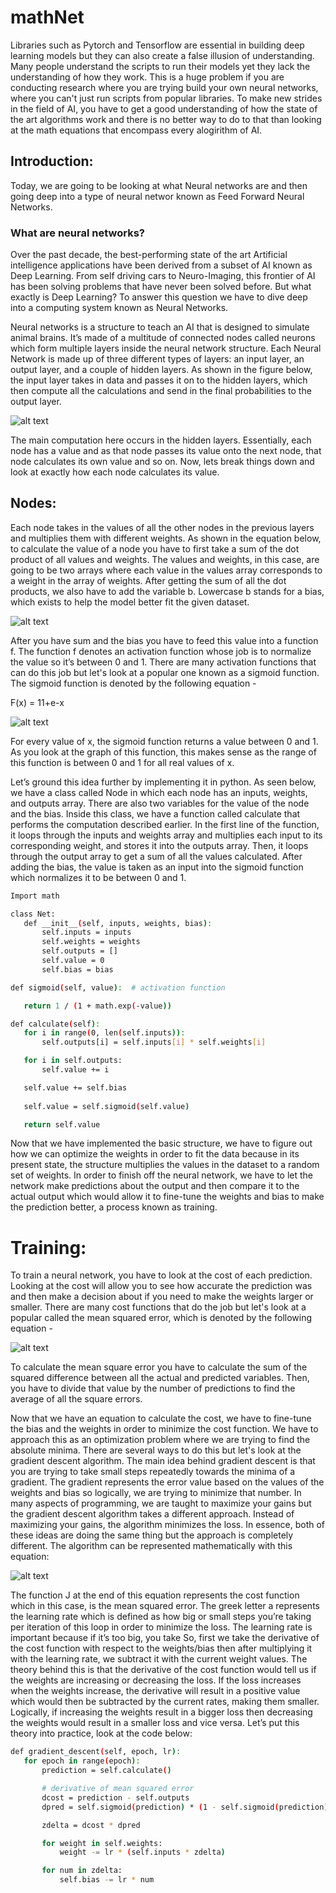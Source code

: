 # mathNet
Libraries such as Pytorch and Tensorflow are essential in building deep learning models but they can also create a false illusion of understanding. Many people understand the scripts to run their models yet they lack the understanding of how they work. This is a huge problem if you are conducting research where you are trying build your own neural networks, where you can't just run scripts from popular libraries. To make new strides in the field of AI, you have to get a good understanding of how the state of the art algorithms work and there is no better way to do to that than looking at the math equations that encompass every alogirithm of AI. 

## Introduction:
Today, we are going to be looking at what Neural networks are and then going deep into a type of neural networ known as Feed Forward Neural Networks. 

### What are neural networks?

Over the past decade, the best-performing state of the art Artificial intelligence applications have been derived from a subset of AI known as Deep Learning. From self driving cars to Neuro-Imaging, this frontier of AI has been solving problems that have never been solved before. But what exactly is Deep Learning? To answer this question we have to dive deep into a computing system known as Neural Networks.

Neural networks is a structure to teach an AI that is designed to simulate animal brains. It’s made of a multitude of connected nodes called neurons which form multiple layers inside the neural network structure. Each Neural Network is made up of three different types of layers: an input layer, an output layer, and a couple of hidden layers. As shown in the figure below, the input layer takes in data and passes it on to the hidden layers, which then compute all the calculations and send in the final probabilities to the output layer.

![alt text](https://miro.medium.com/max/1700/0*_SH7tsNDTkGXWtZb.png)


The main computation here occurs in the hidden layers. Essentially, each node has a value and as that node passes its value onto the next node, that node calculates its own value and so on. Now, lets break things down and look at exactly how each node calculates its value.


## Nodes:

Each node takes in the values of all the other nodes in the previous layers and multiplies them with different weights. As shown in the equation below, to calculate the value of a node you have to first take a sum of the dot product of all values and weights. The values and weights, in this case, are going to be two arrays where each value in the values array corresponds to a weight in the array of weights. After getting the sum of all the dot products, we also have to add the variable b. Lowercase b stands for a bias, which exists to help the model better fit the given dataset. 

![alt text](https://miro.medium.com/max/960/1*0lejoYyyQWjYzEP_BNW2nw.jpeg)
 
After you have sum and the bias you have to feed this value into a function f. The function f denotes an activation function whose job is to normalize the value so it’s between 0 and 1. There are many activation functions that can do this job but let's look at a popular one known as a sigmoid function. The sigmoid function is denoted by the following equation - 

F(x) = 11+e-x

![alt text](https://upload.wikimedia.org/wikipedia/commons/thumb/8/88/Logistic-curve.svg/1200px-Logistic-curve.svg.png)

For every value of x, the sigmoid function returns a value between 0 and 1. As you look at the graph of this function, this makes sense as the range of this function is between 0 and 1 for all real values of x. 

Let’s ground this idea further by implementing it in python. As seen below, we have a class called Node in which each node has an inputs, weights, and outputs array. There are also two variables for the value of the node and the bias. Inside this class, we have a function called calculate that performs the computation described earlier. In the first line of the function, it loops through the inputs and weights array and multiplies each input to its corresponding weight, and stores it into the outputs array. Then, it loops through the output array to get a sum of all the values calculated. After adding the bias, the value is taken as an input into the sigmoid function which normalizes it to be between 0 and 1.
```bash
Import math

class Net:
   def __init__(self, inputs, weights, bias):
       self.inputs = inputs
       self.weights = weights
       self.outputs = []
       self.value = 0
       self.bias = bias

def sigmoid(self, value):  # activation function

   return 1 / (1 + math.exp(-value))

def calculate(self):
   for i in range(0, len(self.inputs)):
       self.outputs[i] = self.inputs[i] * self.weights[i]

   for i in self.outputs:
       self.value += i

   self.value += self.bias
  
   self.value = self.sigmoid(self.value)

   return self.value
```

Now that we have implemented the basic structure, we have to figure out how we can optimize the weights in order to fit the data because in its present state, the structure multiplies the values in the dataset to a random set of weights. In order to finish off the neural network, we have to let the network make predictions about the output and then compare it to the actual output which would allow it to fine-tune the weights and bias to make the prediction better, a process known as training. 

# Training:

To train a neural network, you have to look at the cost of each prediction. Looking at the cost will allow you to see how accurate the prediction was and then make a decision about if you need to make the weights larger or smaller. There are many cost functions that do the job but let's look at a popular called the mean squared error, which is denoted by the following equation -

![alt text](https://i.imgur.com/vB3UAiH.jpg)

To calculate the mean square error you have to calculate the sum of the squared difference between all the actual and predicted variables. Then, you have to divide that value by the number of predictions to find the average of all the square errors. 

Now that we have an equation to calculate the cost, we have to fine-tune the bias and the weights in order to minimize the cost function. We have to approach this as an optimization problem where we are trying to find the absolute minima. There are several ways to do this but let's look at the gradient descent algorithm. The main idea behind gradient descent is that you are trying to take small steps repeatedly towards the minima of a gradient. The gradient represents the error value based on the values of the weights and bias so logically, we are trying to minimize that number. In many aspects of programming, we are taught to maximize your gains but the gradient descent algorithm takes a different approach. Instead of maximizing your gains, the algorithm minimizes the loss. In essence, both of these ideas are doing the same thing but the approach is completely different. The algorithm can be represented mathematically with this equation:

![alt text](https://hackernoon.com/hn-images/0*8yzvd7QZLn5T1XWg.jpg)


The function J at the end of this equation represents the cost function which in this case, is the mean squared error. The greek letter a represents the learning rate which is defined as how big or small steps you’re taking per iteration of this loop in order to minimize the loss. The learning rate is important because if it’s too big, you take So, first we take the derivative of the cost function with respect to the weights/bias then after multiplying it with the learning rate, we subtract it with the current weight values. The theory behind this is that the derivative of the cost function would tell us if the weights are increasing or decreasing the loss. If the loss increases when the weights increase, the derivative will result in a positive value which would then be subtracted by the current rates, making them smaller. Logically, if increasing the weights result in a bigger loss then decreasing the weights would result in a smaller loss and vice versa. 
Let’s put this theory into practice, look at the code below: 

```bash
def gradient_descent(self, epoch, lr):
   for epoch in range(epoch):
       prediction = self.calculate()

       # derivative of mean squared error
       dcost = prediction - self.outputs
       dpred = self.sigmoid(prediction) * (1 - self.sigmoid(prediction))

       zdelta = dcost * dpred

       for weight in self.weights:
           weight -= lr * (self.inputs * zdelta)

       for num in zdelta:
           self.bias -= lr * num
```

